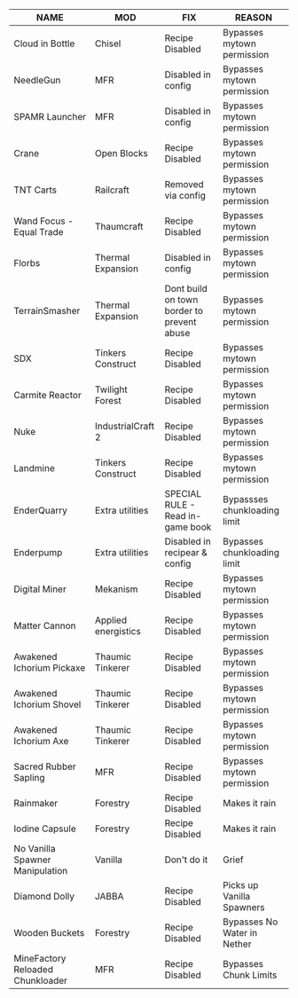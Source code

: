 |NAME| MOD| FIX| REASON|
|--------------------------|--------------------------|---------------------------------------|--------------------------|
|Cloud in Bottle |Chisel	|Recipe Disabled	|Bypasses mytown permission|
|NeedleGun	|MFR	|Disabled in config	|Bypasses mytown permission|
|SPAMR Launcher	|MFR	|Disabled in config	|Bypasses mytown permission|
|Crane	|Open Blocks	|Recipe Disabled	|Bypasses mytown permission|
|TNT Carts	|Railcraft	|Removed via config	|Bypasses mytown permission|
|Wand Focus - Equal Trade	|Thaumcraft	|Recipe Disabled	|Bypasses mytown permission|
|Florbs	|Thermal Expansion	|Disabled in config	|Bypasses mytown permission|
|TerrainSmasher	|Thermal Expansion	|Dont build on town border to prevent abuse	|Bypasses mytown permission|
|SDX	|Tinkers Construct	|Recipe Disabled	|Bypasses mytown permission|
|Carmite Reactor	|Twilight Forest	|Recipe Disabled	|Bypasses mytown permission|
|Nuke	|IndustrialCraft 2	|Recipe Disabled	|Bypasses mytown permission|
|Landmine	|Tinkers Construct	|Recipe Disabled	|Bypasses mytown permission|
|EnderQuarry | Extra utilities | SPECIAL RULE - Read in-game book | Bypassses chunkloading limit|
|Enderpump|Extra utilities|Disabled in recipear & config|Bypasses chunkloading limit|
|Digital Miner	|Mekanism	|Recipe Disabled	|Bypasses mytown permission|
|Matter Cannon	|Applied energistics	|Recipe Disabled	|Bypasses mytown permission|
|Awakened Ichorium Pickaxe	|Thaumic Tinkerer	|Recipe Disabled	|Bypasses mytown permission|
|Awakened Ichorium Shovel	|Thaumic Tinkerer	|Recipe Disabled	|Bypasses mytown permission|
|Awakened Ichorium Axe|Thaumic Tinkerer	|Recipe Disabled	|Bypasses mytown permission|
|Sacred Rubber Sapling	|MFR	|Recipe Disabled|Bypasses mytown permission|
|Rainmaker|Forestry|Recipe Disabled |Makes it rain|
|Iodine Capsule|Forestry|Recipe Disabled|Makes it rain|
|No Vanilla Spawner Manipulation | Vanilla | Don't do it | Grief|
|Diamond Dolly | JABBA | Recipe Disabled | Picks up Vanilla Spawners
|Wooden Buckets | Forestry | Recipe Disabled | Bypasses No Water in Nether |
|MineFactory Reloaded Chunkloader | MFR | Recipe Disabled | Bypasses Chunk Limits|
